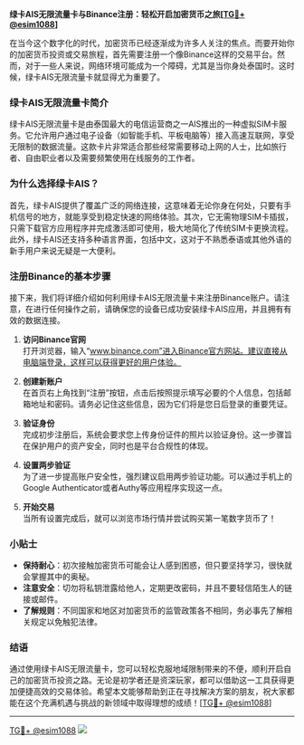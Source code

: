 **绿卡AIS无限流量卡与Binance注册：轻松开启加密货币之旅[[TG💪+ @esim1088](https://t.me/s/esim1088)]**

在当今这个数字化的时代，加密货币已经逐渐成为许多人关注的焦点。而要开始你的加密货币投资或交易旅程，首先需要注册一个像Binance这样的交易平台。然而，对于一些人来说，网络环境可能成为一个障碍，尤其是当你身处泰国时。这时候，绿卡AIS无限流量卡就显得尤为重要了。

### 绿卡AIS无限流量卡简介

绿卡AIS无限流量卡是由泰国最大的电信运营商之一AIS推出的一种虚拟SIM卡服务。它允许用户通过电子设备（如智能手机、平板电脑等）接入高速互联网，享受无限制的数据流量。这款卡片非常适合那些经常需要移动上网的人士，比如旅行者、自由职业者以及需要频繁使用在线服务的工作者。

### 为什么选择绿卡AIS？

首先，绿卡AIS提供了覆盖广泛的网络连接，这意味着无论你身在何处，只要有手机信号的地方，就能享受到稳定快速的网络体验。其次，它无需物理SIM卡插拔，只需下载官方应用程序并完成激活即可使用，极大地简化了传统SIM卡更换流程。此外，绿卡AIS还支持多种语言界面，包括中文，这对于不熟悉泰语或其他外语的新手用户来说无疑是一大便利。

### 注册Binance的基本步骤

接下来，我们将详细介绍如何利用绿卡AIS无限流量卡来注册Binance账户。请注意，在进行任何操作之前，请确保您的设备已成功安装绿卡AIS应用，并且拥有有效的数据连接。

1. **访问Binance官网**  
   打开浏览器，输入“www.binance.com”进入Binance官方网站。建议直接从电脑端登录，这样可以获得更好的用户体验。

2. **创建新账户**  
   在首页右上角找到“注册”按钮，点击后按照提示填写必要的个人信息，包括邮箱地址和密码。请务必记住这些信息，因为它们将是您日后登录的重要凭证。

3. **验证身份**  
   完成初步注册后，系统会要求您上传身份证件的照片以验证身份。这一步骤旨在保护用户的资产安全，同时也是平台合规性的体现。

4. **设置两步验证**  
   为了进一步提高账户安全性，强烈建议启用两步验证功能。可以通过手机上的Google Authenticator或者Authy等应用程序实现这一点。

5. **开始交易**  
   当所有设置完成后，就可以浏览市场行情并尝试购买第一笔数字货币了！

### 小贴士

- **保持耐心**：初次接触加密货币可能会让人感到困惑，但只要坚持学习，很快就会掌握其中的奥秘。
- **注意安全**：切勿将私钥泄露给他人，定期更改密码，并且不要轻信陌生人的链接或邮件。
- **了解规则**：不同国家和地区对加密货币的监管政策各不相同，务必事先了解相关规定以免触犯法律。

### 结语

通过使用绿卡AIS无限流量卡，您可以轻松克服地域限制带来的不便，顺利开启自己的加密货币投资之路。无论是初学者还是资深玩家，都可以借助这一工具获得更加便捷高效的交易体验。希望本文能够帮助到正在寻找解决方案的朋友，祝大家都能在这个充满机遇与挑战的新领域中取得理想的成绩！[[TG💪+ @esim1088](https://t.me/s/esim1088)]

---

[TG💪+ @esim1088](https://t.me/s/esim1088) ![](https://i.postimg.cc/4NQfJmqS/Snipaste-2025-05-13-00-14-12.png)